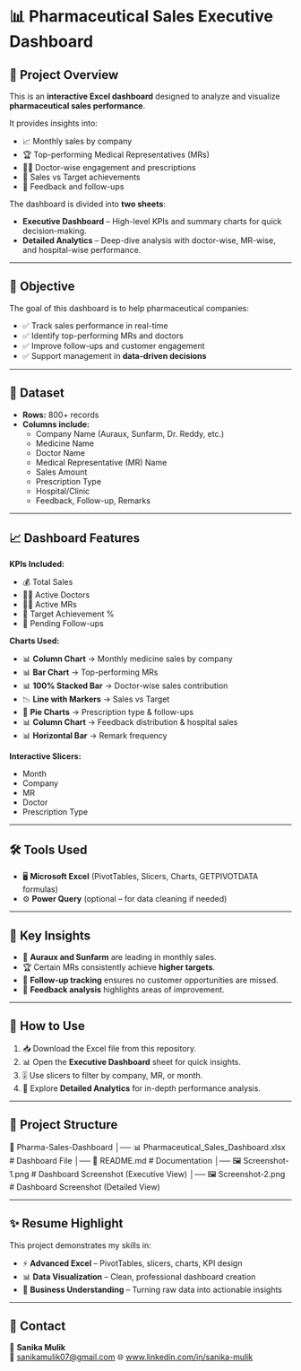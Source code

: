 # 📊 Pharmaceutical Sales Executive Dashboard  

## 📌 Project Overview  
This is an **interactive Excel dashboard** designed to analyze and visualize **pharmaceutical sales performance**.  

It provides insights into:  
- 📈 Monthly sales by company  
- 🏆 Top-performing Medical Representatives (MRs)  
- 👨‍⚕️ Doctor-wise engagement and prescriptions  
- 🎯 Sales vs Target achievements  
- 📝 Feedback and follow-ups  

The dashboard is divided into **two sheets**:  
- **Executive Dashboard** – High-level KPIs and summary charts for quick decision-making.  
- **Detailed Analytics** – Deep-dive analysis with doctor-wise, MR-wise, and hospital-wise performance.  

---

## 🎯 Objective  
The goal of this dashboard is to help pharmaceutical companies:  
- ✅ Track sales performance in real-time  
- ✅ Identify top-performing MRs and doctors  
- ✅ Improve follow-ups and customer engagement  
- ✅ Support management in **data-driven decisions**  

---

## 📑 Dataset  
- **Rows:** 800+ records  
- **Columns include:**  
  - Company Name (Auraux, Sunfarm, Dr. Reddy, etc.)  
  - Medicine Name  
  - Doctor Name  
  - Medical Representative (MR) Name  
  - Sales Amount  
  - Prescription Type  
  - Hospital/Clinic  
  - Feedback, Follow-up, Remarks  

---

## 📈 Dashboard Features  
**KPIs Included:**  
- 💰 Total Sales  
- 👨‍⚕️ Active Doctors  
- 👨‍💼 Active MRs  
- 🎯 Target Achievement %  
- 📌 Pending Follow-ups  

**Charts Used:**  
- 📊 **Column Chart** → Monthly medicine sales by company  
- 📊 **Bar Chart** → Top-performing MRs  
- 📊 **100% Stacked Bar** → Doctor-wise sales contribution  
- 📉 **Line with Markers** → Sales vs Target  
- 🥧 **Pie Charts** → Prescription type & follow-ups  
- 📊 **Column Chart** → Feedback distribution & hospital sales  
- 📊 **Horizontal Bar** → Remark frequency  

**Interactive Slicers:**  
- Month  
- Company  
- MR  
- Doctor  
- Prescription Type  

---

## 🛠️ Tools Used  
- 🖥 **Microsoft Excel** (PivotTables, Slicers, Charts, GETPIVOTDATA formulas)  
- ⚙️ **Power Query** (optional – for data cleaning if needed)  

---

## 📌 Key Insights  
- 🌟 **Auraux and Sunfarm** are leading in monthly sales.  
- 🏆 Certain MRs consistently achieve **higher targets**.  
- 📌 **Follow-up tracking** ensures no customer opportunities are missed.  
- 📝 **Feedback analysis** highlights areas of improvement.  

---

## 🚀 How to Use  
1. 📥 Download the Excel file from this repository.  
2. 📊 Open the **Executive Dashboard** sheet for quick insights.  
3. 🎚 Use slicers to filter by company, MR, or month.  
4. 🔎 Explore **Detailed Analytics** for in-depth performance analysis.  

---

## 📂 Project Structure  
📁 Pharma-Sales-Dashboard
│── 📊 Pharmaceutical_Sales_Dashboard.xlsx # Dashboard File
│── 📄 README.md # Documentation
│── 🖼 Screenshot-1.png # Dashboard Screenshot (Executive View)
│── 🖼 Screenshot-2.png # Dashboard Screenshot (Detailed View)

---

## ✨ Resume Highlight  
This project demonstrates my skills in:  
- ⚡ **Advanced Excel** – PivotTables, slicers, charts, KPI design  
- 📊 **Data Visualization** – Clean, professional dashboard creation  
- 💼 **Business Understanding** – Turning raw data into actionable insights  

---

## 🤝 Contact  
👤 **Sanika Mulik**  
📧 sanikamulik07@gmail.com 
🌐 www.linkedin.com/in/sanika-mulik 

